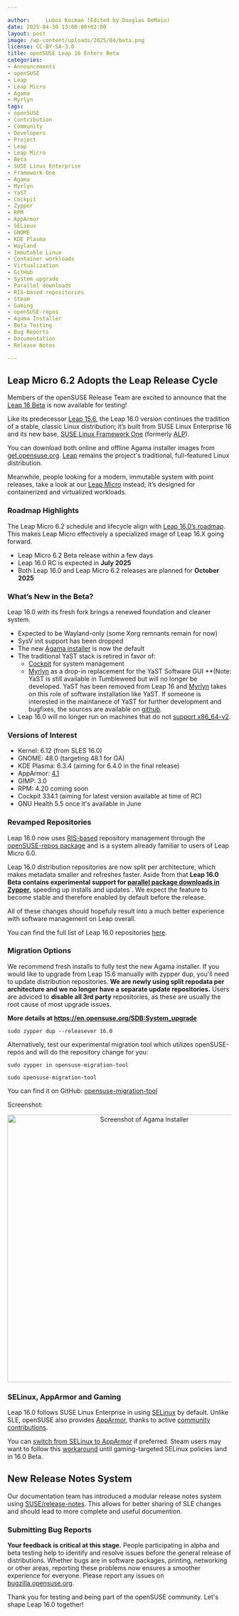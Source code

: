 ```yaml
---

author: 	Lubos Kocman (Edited by Douglas DeMaio)
date: 2025-04-30 13:00:00+02:00
layout: post
image: /wp-content/uploads/2025/04/beta.png
license: CC-BY-SA-3.0
title: openSUSE Leap 16 Enters Beta
categories:
- Announcements
- openSUSE
- Leap
- Leap Micro 
- Agama 
- Myrlyn 
tags:
- openSUSE 
- Contribution 
- Community 
- Developers 
- Project 
- Leap 
- Leap Micro 
- Beta 
- SUSE Linux Enterprise 
- Framework One 
- Agama 
- Myrlyn 
- YaST 
- Cockpit 
- Zypper 
- RPM
- AppArmor 
- SELinux 
- GNOME 
- KDE Plasma 
- Wayland 
- Immutable Linux 
- Container workloads 
- Virtualization
- GitHub 
- System upgrade 
- Parallel downloads 
- RIS-based repositories
- Steam 
- Gaming 
- openSUSE-repos 
- Agama Installer 
- Beta Testing
- Bug Reports 
- Documentation
- Release Notes

---
```


## Leap Micro 6.2 Adopts the Leap Release Cycle  

Members of the openSUSE Release Team are excited to announce that the [Leap 16 Beta](https://get.opensuse.org/testing/) is now available for testing!

Like its predecessor [Leap 15.6](https://get.opensuse.org/leap/), the Leap 16.0 version continues the tradition of a stable, classic Linux distribution; it’s built from SUSE Linux Enterprise 16 and its new base, [SUSE Linux Framework One](https://www.suse.com/c/suse-linux-enterprise-server-25-years-of-enterprise-linux/) (formerly [ALP](https://news.opensuse.org/tag/alp/)).

You can download both online and offline Agama installer images from [get.opensuse.org](https://get.opensuse.org/leap/16.0). [Leap](https://en.opensuse.org/Portal:Leap) remains the project's traditional, full-featured Linux distribution.

Meanwhile, people looking for a modern, immutable system with point releases, take a look at our [Leap Micro](https://get.opensuse.org/leapmicro) instead; It’s designed for containerized and virtualized workloads. 

### Roadmap Highlights

The Leap Micro 6.2 schedule and lifecycle align with [Leap 16.0’s roadmap](https://en.opensuse.org/openSUSE:Roadmap#DRAFT_Schedule_for_Leap_16.0).
This makes Leap Micro effectively a specialized image of Leap 16.X going forward.

- Leap Micro 6.2 Beta release  within a few days
- Leap 16.0 RC is expected in **July 2025**
- Both Leap 16.0 and Leap Micro 6.2 releases are planned for **October 2025**

### What’s New in the Beta?

Leap 16.0 with its fresh fork brings a renewed foundation and cleaner system.

- Expected to be Wayland-only (some Xorg remnants remain for now)
- SysV init support has been dropped
- The new [Agama installer](https://agama-project.github.io/blog) is now the default
- The traditional YaST stack is retired in favor of:
  - [Cockpit](https://code.opensuse.org/leap/features/issue/190) for system management
  - [Myrlyn](https://github.com/shundhammer/myrlyn) as a drop-in replacement for the YaST Software GUI 
  **(Note: YaST is still available in Tumbleweed but will no longer be developed. YaST has been removed from Leap 16 and [Myrlyn](https://news.opensuse.org/2025/02/10/myrlyn-now-handles-community-repos/) takes on this role of software installation like YaST. If someone is interested in the maintanece of YaST for further development and bugfixes, the sources are available on [github](https://github.com/yast). 
 - Leap 16.0 will no longer run on machines that do not [support x86_64-v2](https://en.opensuse.org/SDB:System_upgrade#Major_changes).

### Versions of Interest

- Kernel: 6.12 (from SLES 16.0)
- GNOME: 48.0 (targeting 48.1 for GA)
- KDE Plasma: 6.3.4 (aiming for 6.4.0 in the final release)
- AppArmor: [4.1](https://code.opensuse.org/leap/features/issue/182)
- GIMP: 3.0
- RPM: 4.20 coming soon
- Cockpit 334.1 (aiming for latest version available at time of RC)
- GNU Health 5.5 once it's available in June

### Revamped Repositories

Leap 16.0 now uses [RIS-based](https://en.opensuse.org/openSUSE:Standards_Repository_Index_Service) repository management through the [openSUSE-repos package](https://github.com/openSUSE/openSUSE-repos) and is a system already familiar to users of Leap Micro 6.0.

Leap 16.0 distribution repositories are now split per architecture, which makes metadata smaller and refreshes faster. Aside from that **Leap 16.0 Beta contains experimental support for [parallel package downloads in Zypper](https://news.opensuse.org/2025/03/27/zypper-adds-experimental-parallel-downloads/)**, speeding up installs and updates`.  We expect the feature to become stable and therefore enabled by default before the release. 

All of these changes should hopefuly result into a much better experience with software management on Leap overall.

You can find the full list of Leap 16.0 repositories [here](https://github.com/openSUSE/openSUSE-repos/blob/main/opensuse-leap16-repoindex.xml).

### Migration Options

We recommend fresh installs to fully test the new Agama installer. 
If you would like to upgrade from Leap 15.6 manually with zypper dup, you'll need to update distribution repositories. **We are newly using split repodata per architecture and we no longer have a separate update repositories.** Users are adviced to **disable all 3rd party** repositories, as these are usually the root cause of most upgrade issues.

**More details at <https://en.opensuse.org/SDB:System_upgrade>**

`sudo zypper dup --releasever 16.0`

Alternatively, test our experimental migration tool which utilizes openSUSE-repos and will do the repository change for you:

`sudo zypper in opensuse-migration-tool`

`sudo opensuse-migration-tool`

You can find it on GitHub: [opensuse-migration-tool](https://github.com/openSUSE/opensuse-migration-tool)

Screenshot:
<p align="center">
  <img src="https://news.opensuse.org/wp-content/uploads/2025/04/agama.png" alt="Screenshot of Agama Installer" width="600">
</p>

### SELinux, AppArmor and Gaming

Leap 16.0 follows SUSE Linux Enterprise in using [SELinux](https://github.com/SELinuxProject/selinux) by default.  Unlike SLE, openSUSE also provides [AppArmor](https://apparmor.net/), thanks to active [community contributions](https://contribute.opensuse.org).

You can [switch from SELinux to AppArmor](https://en.opensuse.org/SDB:AppArmor#Switching_from_SELinux_to_AppArmor_for_Leap_16.0_and_Tumbleweed) if preferred. Steam users may want to follow this [workaround](https://en.opensuse.org/Portal:SELinux/Common_issues#Steam_Proton,_Bottles,_WINE,_Lutris,_not_working) until gaming-targeted SELinux policies land in 16.0 Beta.

## New Release Notes System

Our documentation team has introduced a modular release notes system using [SUSE/release-notes](https://github.com/SUSE/release-notes). This allows for better sharing of SLE changes and should lead to more complete and useful documention.

### Submitting Bug Reports

**Your feedback is critical at this stage.** People participating in alpha and beta testing help to identify and resolve issues before the general release of distributions. Whether bugs are in software packages, printing, networking or other areas, reporting these problems now ensures a smoother experience for everyone. Please report any issues on [bugzilla.opensuse.org](https://en.opensuse.org/openSUSE:Submitting_bug_reports).

Thank you for testing and being part of the openSUSE community. Let's shape Leap 16.0 together!

<meta name="openSUSE, Leap 16, Leap Micro 6.2, SUSE Linux Enterprise, Agama installer, Myrlyn, YaST phased out, Linux transition, SELinux, AppArmor, Wayland, RPM 4.20, Zypper, Cockpit, GNU Health, SLE Framework One, container workloads, immutable Linux, system upgrade, parallel downloads, Linux beta testing" content="HTML,CSS,XML,JavaScript">
